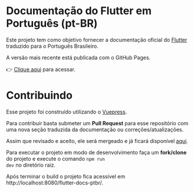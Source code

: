 # Documentação do Flutter em Português (pt-BR)

Este projeto tem como objetivo fornecer a documentação oficial do [Flutter](https://flutter.dev/docs) traduzido para o Português Brasileiro.

A versão mais recente está publicada com o GitHub Pages.

:point_right: [Clique aqui](https://vueda.github.io/flutter-docs-ptbr/) para acessar.

# Contribuindo

Esse projeto foi construído utilizando o [Vuepress](https://vuepress.vuejs.org/).

Para contribuir basta submeter um **Pull Request** para esse repositório com uma nova seção traduzida da documentação ou correções/atualizações.

Assim que revisado e aceito, ele será mergeado e já ficará disponível [aqui](https://vueda.github.io/flutter-docs-ptbr/).

Para executar o projeto em modo de desenvolvimento faça um **fork/clone** do projeto e execute o comando <code>npm run dev</code> no diretório raiz.

Após terminar o build o projeto fica acessível em http://localhost:8080/flutter-docs-ptbr/.
